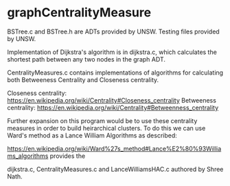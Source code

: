 # graphCentralityMeasure
BSTree.c and BSTree.h are ADTs provided by UNSW.
Testing files provided by UNSW.

Implementation of Dijkstra's algorithm is in dijkstra.c, which calculates the shortest path between any two nodes in the graph ADT.

CentralityMeasures.c contains implementations of algorithms for calculating both Betweeness Centrality and Closeness centrality.

Closeness centrality: https://en.wikipedia.org/wiki/Centrality#Closeness_centrality
Betweeness centrality: https://en.wikipedia.org/wiki/Centrality#Betweenness_centrality

Further expansion on this program would be to use these centrality measures in order to build heirarchical clusters. 
To do this we can use Ward's method as a Lance William Algorithms as described:

https://en.wikipedia.org/wiki/Ward%27s_method#Lance%E2%80%93Williams_algorithms provides the

dijkstra.c, CentralityMeasures.c and LanceWilliamsHAC.c authored by Shree Nath.
